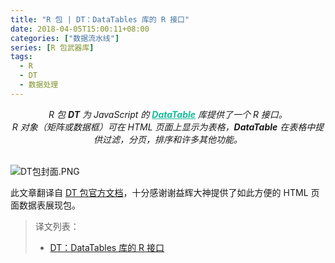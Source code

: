 ```yaml
---
title: "R 包 | DT：DataTables 库的 R 接口"
date: 2018-04-05T15:00:11+08:00
categories: ["数据流水线"]
series: [R 包武器库]
tags:
  - R
  - DT
  - 数据处理
---
```


<center><i>
    R 包 <b>DT</b> 为 JavaScript 的 <a href="https://datatables.net/" target="_blank" style="font-weight: bold;color:#18bc9c;" >DataTable</a> 库提供了一个 R 接口。<br />R 对象（矩阵或数据框）可在 HTML 页面上显示为表格，<b>DataTable</b> 在表格中提供过滤，分页，排序和许多其他功能。
</i></center>

<br>![DT包封面.PNG](https://blog-1255524710.cos.ap-beijing.myqcloud.com/cover/DT包封面.PNG)

<!--more-->

此文章翻译自 [DT 包官方文档](https://rstudio.github.io/DT)，十分感谢谢益辉大神提供了如此方便的 HTML 页面数据表展现包。

> 译文列表：
>
> - [DT：DataTables 库的 R 接口](https://blog-1255524710.cos.ap-beijing.myqcloud.com/html/DT.html)
